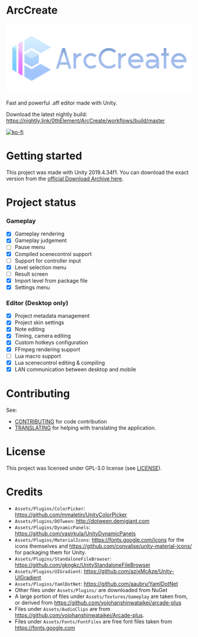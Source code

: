 # ArcCreate

![Logo](Assets/Textures/LogoFull.png?raw=true "Title")

Fast and powerful .aff editor made with Unity.

Download the latest nightly build: https://nightly.link/0thElement/ArcCreate/workflows/build/master

[![ko-fi](https://ko-fi.com/img/githubbutton_sm.svg)](https://ko-fi.com/Q5Q1JE1B1)

# Getting started

This project was made with Unity 2019.4.34f1. You can download the exact version from the [official Download Archive here](https://unity.com/releases/editor/archive).
# Project status

### Gameplay
- [x] Gameplay rendering
- [x] Gameplay judgement
- [ ] Pause menu
- [x] Compiled scenecontrol support
- [ ] Support for controller input
- [x] Level selection menu
- [ ] Result screen
- [x] Import level from package file
- [x] Settings menu

### Editor (Desktop only)
- [x] Project metadata management
- [x] Project skin settings
- [x] Note editing
- [x] Timing, camera editing
- [x] Custom hotkeys configuration
- [x] FFmpeg rendering support
- [ ] Lua macro support
- [x] Lua scenecontrol editing & compiling
- [x] LAN communication between desktop and mobile

# Contributing

See:
- [CONTRIBUTING](CONTRIBUTING.md) for code contribution
- [TRANSLATING](TRANSLATING.md) for helping with translating the application.

# License

This project was licensed under GPL-3.0 license (see [LICENSE](LICENSE)).

# Credits

- `Assets/Plugins/ColorPicker`: https://github.com/mmaletin/UnityColorPicker
- `Assets/Plugins/DOTween`: http://dotween.demigiant.com
- `Assets/Plugins/DynamicPanels`: https://github.com/yasirkula/UnityDynamicPanels
- `Assets/Plugins/MaterialIcons`: https://fonts.google.com/icons for the icons themselves and https://github.com/convalise/unity-material-icons/ for packaging them for Unity.
- `Assets/Plugins/StandaloneFileBrowser`: https://github.com/gkngkc/UnityStandaloneFileBrowser
- `Assets/Plugins/UIGradient`: https://github.com/azixMcAze/Unity-UIGradient
- `Assets/Plugins/YamlDotNet`: https://github.com/aaubry/YamlDotNet
- Other files under `Assets/Plugins/` are downloaded from NuGet
- A large portion of files under `Assets/Textures/Gameplay` are taken from, or derived from https://github.com/yojohanshinwataikei/arcade-plus
- Files under `Assets/AudioClips` are from https://github.com/yojohanshinwataikei/Arcade-plus.
- Files under `Assets/Fonts/FontFiles` are free font files taken from https://fonts.google.com
